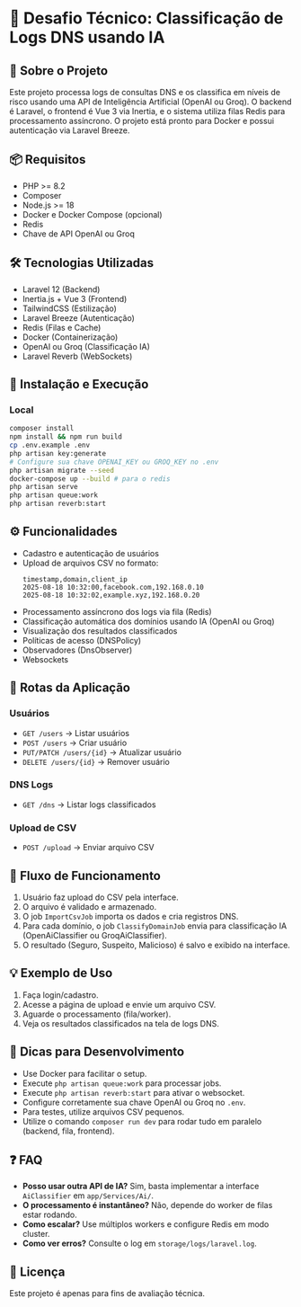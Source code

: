 # 🚀 Desafio Técnico: Classificação de Logs DNS usando IA

## 📌 Sobre o Projeto
Este projeto processa logs de consultas DNS e os classifica em níveis de risco usando uma API de Inteligência Artificial (OpenAI ou Groq). O backend é Laravel, o frontend é Vue 3 via Inertia, e o sistema utiliza filas Redis para processamento assíncrono. O projeto está pronto para Docker e possui autenticação via Laravel Breeze.

## 📦 Requisitos
- PHP >= 8.2
- Composer
- Node.js >= 18
- Docker e Docker Compose (opcional)
- Redis
- Chave de API OpenAI ou Groq

## 🛠️ Tecnologias Utilizadas
- Laravel 12 (Backend)
- Inertia.js + Vue 3 (Frontend)
- TailwindCSS (Estilização)
- Laravel Breeze (Autenticação)
- Redis (Filas e Cache)
- Docker (Containerização)
- OpenAI ou Groq (Classificação IA)
- Laravel Reverb (WebSockets)

## 🚀 Instalação e Execução

### Local
```bash
composer install
npm install && npm run build
cp .env.example .env
php artisan key:generate
# Configure sua chave OPENAI_KEY ou GROQ_KEY no .env
php artisan migrate --seed
docker-compose up --build # para o redis
php artisan serve
php artisan queue:work
php artisan reverb:start
```

## ⚙️ Funcionalidades
- Cadastro e autenticação de usuários
- Upload de arquivos CSV no formato:
  ```csv
  timestamp,domain,client_ip
  2025-08-18 10:32:00,facebook.com,192.168.0.10
  2025-08-18 10:32:02,example.xyz,192.168.0.20
  ```
- Processamento assíncrono dos logs via fila (Redis)
- Classificação automática dos domínios usando IA (OpenAI ou Groq)
- Visualização dos resultados classificados
- Políticas de acesso (DNSPolicy)
- Observadores (DnsObserver)
- Websockets

## 🔀 Rotas da Aplicação

### Usuários
- `GET /users` → Listar usuários
- `POST /users` → Criar usuário
- `PUT/PATCH /users/{id}` → Atualizar usuário
- `DELETE /users/{id}` → Remover usuário

### DNS Logs
- `GET /dns` → Listar logs classificados

### Upload de CSV
- `POST /upload` → Enviar arquivo CSV

## 🔄 Fluxo de Funcionamento

1. Usuário faz upload do CSV pela interface.
2. O arquivo é validado e armazenado.
3. O job `ImportCsvJob` importa os dados e cria registros DNS.
4. Para cada domínio, o job `ClassifyDomainJob` envia para classificação IA (OpenAiClassifier ou GroqAiClassifier).
5. O resultado (Seguro, Suspeito, Malicioso) é salvo e exibido na interface.

## 💡 Exemplo de Uso

1. Faça login/cadastro.
2. Acesse a página de upload e envie um arquivo CSV.
3. Aguarde o processamento (fila/worker).
4. Veja os resultados classificados na tela de logs DNS.

## 🐳 Dicas para Desenvolvimento

- Use Docker para facilitar o setup.
- Execute `php artisan queue:work` para processar jobs.
- Execute `php artisan reverb:start` para ativar o websocket.
- Configure corretamente sua chave OpenAI ou Groq no `.env`.
- Para testes, utilize arquivos CSV pequenos.
- Utilize o comando `composer run dev` para rodar tudo em paralelo (backend, fila, frontend).

## ❓ FAQ

- **Posso usar outra API de IA?** Sim, basta implementar a interface `AiClassifier` em `app/Services/Ai/`.
- **O processamento é instantâneo?** Não, depende do worker de filas estar rodando.
- **Como escalar?** Use múltiplos workers e configure Redis em modo cluster.
- **Como ver erros?** Consulte o log em `storage/logs/laravel.log`.

## 📝 Licença
Este projeto é apenas para fins de avaliação técnica.

